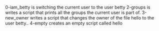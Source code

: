 0-iam_betty is switching the current user to the user betty
2-groups is writes a script that prints all the groups the current user is part of.
3-new_owner writes a script that changes the owner of the file hello to the user betty..
4-empty creates an empty script called hello
